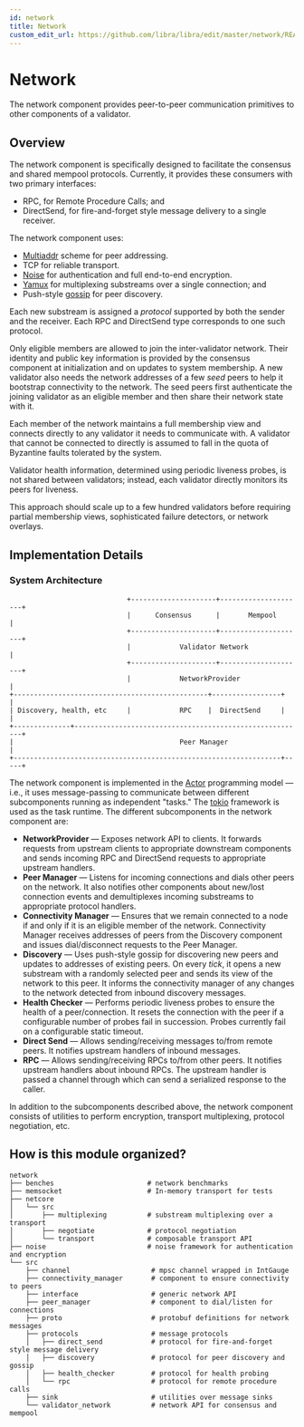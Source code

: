 ```yaml
---
id: network
title: Network
custom_edit_url: https://github.com/libra/libra/edit/master/network/README.md
---
```


# Network

The network component provides peer-to-peer communication primitives to other
components of a validator.

## Overview

The network component is specifically designed to facilitate the consensus and
shared mempool protocols. Currently, it provides these consumers with two
primary interfaces:
* RPC, for Remote Procedure Calls; and
* DirectSend, for fire-and-forget style message delivery to a single receiver.

The network component uses:
* [Multiaddr](https://multiformats.io/multiaddr/) scheme for peer addressing.
* TCP for reliable transport.
* [Noise](https://noiseprotocol.org/noise.html) for authentication and full
 end-to-end encryption.
* [Yamux](https://github.com/hashicorp/yamux/blob/master/spec.md) for
multiplexing substreams over a single connection; and
* Push-style [gossip](https://en.wikipedia.org/wiki/Gossip_protocol) for peer
discovery.

Each new substream is assigned a *protocol* supported by both the sender and
the receiver. Each RPC and DirectSend type corresponds to one such protocol.

Only eligible members are allowed to join the inter-validator network. Their
identity and public key information is provided by the consensus
component at initialization and on updates to system membership. A new
validator also needs the network addresses of a few *seed* peers to help it
bootstrap connectivity to the network. The seed peers first authenticate the
joining validator as an eligible member and then share their network state
with it.

Each member of the network maintains a full membership view and connects
directly to any validator it needs to communicate with. A validator that cannot
be connected to directly is assumed to fall in the quota of Byzantine faults
tolerated by the system.

Validator health information, determined using periodic liveness probes, is not
shared between validators; instead, each validator directly monitors its peers
for liveness.

This approach should scale up to a few hundred validators before requiring
partial membership views, sophisticated failure detectors, or network overlays.

## Implementation Details

### System Architecture

                                 +---------------------+---------------------+
                                 |      Consensus      |       Mempool       |
                                 +---------------------+---------------------+
                                 |            Validator Network              |
                                 +---------------------+---------------------+
                                 |            NetworkProvider                |
    +------------------------------------------------+-----------------+     |
    | Discovery, health, etc     |            RPC    |  DirectSend     |     |
    +--------------+---------------------------------------------------------+
    |                                         Peer Manager                   |
    +------------------------------------------------------------------+-----+

The network component is implemented in the
[Actor](https://en.wikipedia.org/wiki/Actor_model) programming model &mdash;
i.e., it uses message-passing to communicate between different subcomponents
running as independent "tasks." The [tokio](https://tokio.rs/) framework is
used as the task runtime. The different subcomponents in the network component
are:

* **NetworkProvider** &mdash; Exposes network API to clients. It forwards
requests from upstream clients to appropriate downstream components and sends
incoming RPC and DirectSend requests to appropriate upstream handlers.
* **Peer Manager** &mdash; Listens for incoming connections and dials other
peers on the network. It also notifies other components about new/lost
connection events and demultiplexes incoming substreams to appropriate protocol
handlers.
* **Connectivity Manager** &mdash; Ensures that we remain connected to a node
if and only if it is an eligible member of the network. Connectivity Manager
receives addresses of peers from the Discovery component and issues
dial/disconnect requests to the Peer Manager.
* **Discovery** &mdash; Uses push-style gossip for discovering new peers and
updates to addresses of existing peers. On every *tick*, it opens a new
substream with a randomly selected peer and sends its view of the network to
this peer. It informs the connectivity manager of any changes to the network
detected from inbound discovery messages.
* **Health Checker** &mdash; Performs periodic liveness probes to ensure the
health of a peer/connection. It resets the connection with the peer if a
configurable number of probes fail in succession. Probes currently fail on a
configurable static timeout.
* **Direct Send** &mdash; Allows sending/receiving messages to/from remote
peers. It notifies upstream handlers of inbound messages.
* **RPC** &mdash; Allows sending/receiving RPCs to/from other peers. It notifies
upstream handlers about inbound RPCs. The upstream handler is passed a channel
through which can send a serialized response to the caller.

In addition to the subcomponents described above, the network component
consists of utilities to perform encryption, transport multiplexing, protocol
negotiation, etc.

## How is this module organized?

    network
    ├── benches                       # network benchmarks
    ├── memsocket                     # In-memory transport for tests
    ├── netcore
    │   └── src
    │       ├── multiplexing          # substream multiplexing over a transport
    │       ├── negotiate             # protocol negotiation
    │       └── transport             # composable transport API
    ├── noise                         # noise framework for authentication and encryption
    └── src
        ├── channel                    # mpsc channel wrapped in IntGauge
        ├── connectivity_manager       # component to ensure connectivity to peers
        ├── interface                  # generic network API
        ├── peer_manager               # component to dial/listen for connections
        ├── proto                      # protobuf definitions for network messages
        ├── protocols                  # message protocols
        │   ├── direct_send            # protocol for fire-and-forget style message delivery
        │   ├── discovery              # protocol for peer discovery and gossip
        │   ├── health_checker         # protocol for health probing
        │   └── rpc                    # protocol for remote procedure calls
        ├── sink                       # utilities over message sinks
        └── validator_network          # network API for consensus and mempool
